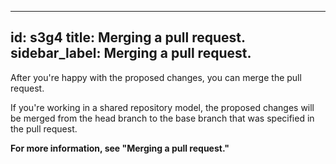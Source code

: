 
---
id: s3g4
title: Merging a pull request.
sidebar_label: Merging a pull request.
---

After you're happy with the proposed changes, you can merge the pull request.

If you're working in a shared repository model, the proposed changes will be merged from the head branch to the base branch that was specified in the pull request.

**For more information, see "Merging a pull request."**
